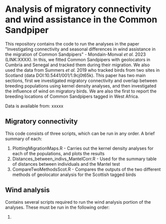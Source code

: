 
# Analysis of migratory connectivity and wind assistance in the Common Sandpiper

This repository contains the code to run the analyses in the paper "Investigating connectivity and seasonal differences in wind assistance in the migration of Common Sandpipers" - Mondain-Monval _et al._ 2023 (LINK:XXXX). In this, we fitted Common Sandpipers with geolocators in Cumbria and Senegal and tracked them during their migration. We also used the data from Summers _et al._ 2019 who tracked birds from two sites in Scotland (data DOI:10.5441/001/1.9cj0t65k). This paper has two main sections, first we investigated migratory connectivity and overlap between breeding populations using kernel density analyses, and then investigated the influence of wind on migratory birds. We are also the first to report the breeding locations of Common Sandpipers tagged in West Africa.

Data is available from: xxxxx

## Migratory connectivity

This code consists of three scripts, which can be run in any order. A brief summary of each:

1. PlottingMigrationMaps.R - Carries out the kernel density analyses for each of the populations, and plots the results
2. Distances_between_indivs_MantelCorr.R - Used for the summary table of distances between individuals and the Mantel test
3. CompareTwoMethodsScot.R - Compares the outputs of the two different methods of geolocator analysis for the Scottish tagged birds

## Wind analysis

Contains several scripts required to run the wind analysis portion of the analyses. These must be run in the following order:

1. 
